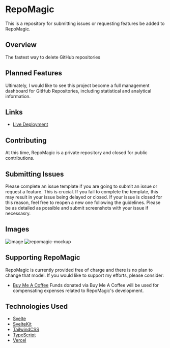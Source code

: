 # RepoMagic
This is a repository for submitting issues or requesting features be added to RepoMagic.

## Overview
The fastest way to delete GitHub repositories

## Planned Features
Ultimately, I would like to see this project become a full management dashboard for GitHub Repositories, including statistical and analytical information.

## Links
- [Live Deployment](https://www.repomagic.com)

## Contributing
At this time, RepoMagic is a private repository and closed for public contributions.

## Submitting Issues
Please complete an issue template if you are going to submit an issue or request a feature. This is crucial. If you fail to complete the template, this may result in your issue being delayed or closed. If your issue is closed for this reason, feel free to reopen a new one following the guidelines. Please be as detailed as possible and submit screenshots with your issue if necessasry.

## Images
![image](https://user-images.githubusercontent.com/5696449/198862795-d57e14f0-c63a-486b-bedf-24a124187975.png)
![repomagic-mockup](https://user-images.githubusercontent.com/5696449/198862769-932f4690-dc27-4544-9ac9-4988b4f82c2b.jpeg)

## Supporting RepoMagic
RepoMagic is currently provided free of charge and there is no plan to change that model. If you would like to support my efforts, please consider:
- [Buy Me A Coffee](https://www.buymeacoffee.com/obiemunoz)
Funds donated via Buy Me A Coffee will be used for compensating expenses related to RepoMagic's development.

## Technologies Used
- [Svelte](https://www.svelte.dev)
- [SvelteKit](https://kit.svelte.dev)
- [TailwindCSS](https://www.tailwindcss.com)
- [TypeScript](https://www.typescriptlang.org)
- [Vercel](https://www.vercel.com)
